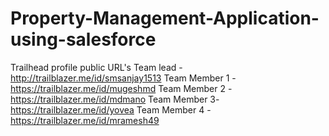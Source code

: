 # Property-Management-Application-using-salesforce

Trailhead profile public URL's
Team lead - http://trailblazer.me/id/smsanjay1513
Team Member 1 - https://trailblazer.me/id/mugeshmd
Team Member 2 - https://trailblazer.me/id/mdmano
Team Member 3- https://trailblazer.me/id/yovea
Team Member 4 - https://trailblazer.me/id/mramesh49
